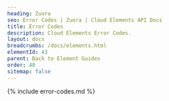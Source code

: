 ```yaml
---
heading: Zuora
seo: Error Codes | Zuora | Cloud Elements API Docs
title: Error Codes
description: Cloud Elements Error Codes.
layout: docs
breadcrumbs: /docs/elements.html
elementId: 43
parent: Back to Element Guides
order: 40
sitemap: false
---
```


{% include error-codes.md %}
